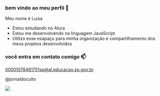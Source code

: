 ### bem vindo ao meu perfil 🖤

Meu nome é Luisa

- Estou estudando no Alura
- Estou me desenvolvendo na linguagem JavaScript
- Utilizo esse esapaço para minha organização e compartilhamento dos meus projetos desenvolvidos

### você entra em contato comigo 📫

00001078481751sp@al.educacao.sp.gov.br

@jornaldoculto

![](https://media1.tenor.com/m/ihqN6a3iiYEAAAAd/pikachu-shocked-face-stunned.gif)
